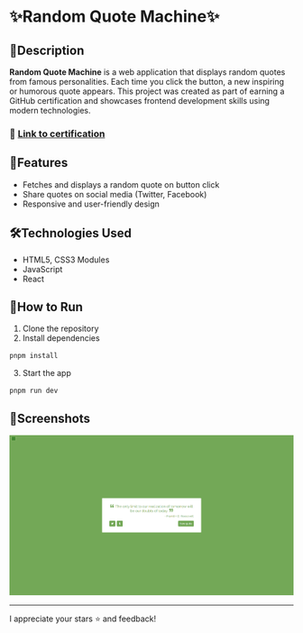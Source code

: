 # :sparkles:Random Quote Machine:sparkles:

## :scroll:Description

**Random Quote Machine** is a web application that displays random quotes from famous personalities. Each time you click the button, a new inspiring or humorous quote appears. This project was created as part of earning a GitHub certification and showcases frontend development skills using modern technologies.
### 🔗 [Link to certification](https://github.com/KaninGleb/FreeCodeCamp-Certification)

## :dart:Features

- Fetches and displays a random quote on button click
- Share quotes on social media (Twitter, Facebook)
- Responsive and user-friendly design

## :hammer_and_wrench:Technologies Used

- HTML5, CSS3 Modules
- JavaScript
- React
  
## :rocket:How to Run

1. Clone the repository
2. Install dependencies
```Bash
pnpm install
```
3. Start the app
```
pnpm run dev
```

## :camera_flash:Screenshots

![App in action](https://github.com/KaninGleb/FreeCodeCamp-Certification/blob/main/assets/screenshots/03-Front-End-Development-Libraries/01-Random-Quote-Machine/Random-Quote-Machine-FullHD.png)

---

I appreciate your stars :star: and feedback!
